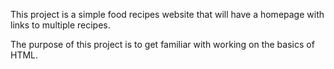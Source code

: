 This project is a simple food recipes website that will have a homepage with links to multiple recipes. 

The purpose of this project is to get familiar with working on the basics of HTML.